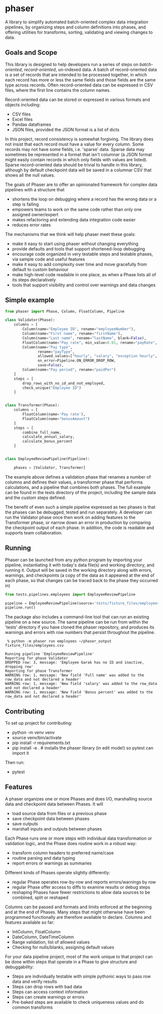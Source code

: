 # phaser

A library to simplify automated batch-oriented complex data integration pipelines, by 
organizing steps and column definitions into phases, and offering utilities for 
transforms, sorting, validating and viewing changes to data. 

## Goals and Scope

This library is designed to help developers run a series of steps on _batch-oriented_,
_record-oriented_, un-indexed data.  A batch of record-oriented data is a set of records
that are intended to be processed together, in which each record has more or less the same
fields and those fields are the same type across records.  Often record-oriented data can
be expressed in CSV files, where the first line contains the column names.

Record-oriented data can be stored or expressed in various formats and objects including:

* CSV files
* Excel files
* Pandas dataframes
* JSON files, provided the JSON format is a list of dicts

In this project, record consistency is somewhat forgiving.  The library does not insist that
each record must have a value for every column.  Some records may not have some fields, i.e. 'sparse' data.
Sparse data may sometimes be represented in a format that isn't columnar
(a JSON format might easily contain records in which only fields with values are listed).  Sparse
record-oriented data should be trivial to handle in this library, although by default checkpoint
data will be saved in a columnar CSV that shows all the null values.

The goals of Phaser are to offer an opinionated framework for complex data pipelines with a structure that

* shortens the loop on debugging where a record has the wrong data or a step is failing
* empowers teams to work on the same code rather than only one assigned owner/expert
* makes refactoring and extending data integration code easier
* reduces error rates

The mechanisms that we think will help phaser meet these goals:

* make it easy to start using phaser without changing everything
* provide defaults and tools that support shortened-loop debugging
* encourage code organized in very testable steps and testable phases, via sample code and useful features
* make it easy to add complexity over time and move gracefully from default to custom behaviour
* make high-level code readable in one place, as when a Phase lists all of its steps declaratively
* tools that support visibility and control over warnings and data changes

## Simple example

```python
from phaser import Phase, Column, FloatColumn, Pipeline

class Validator(Phase):
    columns = [
        Column(name="Employee ID", rename="employeeNumber"),
        Column(name="First name", rename="firstName"),
        Column(name="Last name", rename="lastName", blank=False),
        FloatColumn(name="Pay rate", min_value=0.01, rename="payRate", required=True),
        Column(name="Pay type",
               rename="payType",
               allowed_values=["hourly", "salary", "exception hourly", "monthly", "weekly", "daily"],
               on_error=Pipeline.ON_ERROR_DROP_ROW,
               save=False),
        Column(name="Pay period", rename="paidPer")
    ]
    steps = [
        drop_rows_with_no_id_and_not_employed,
        check_unique("Employee ID")
    ]


class Transformer(Phase):
    columns = [
        FloatColumn(name='Pay rate'),
        FloatColumn(name="bonusAmount")
    ]
    steps = [
        combine_full_name,
        calculate_annual_salary,
        calculate_bonus_percent
    ]


class EmployeeReviewPipeline(Pipeline):

    phases = [Validator, Transformer]

```

The example above defines a validation phase that renames a number of columns and defines their values, a 
transformer phase that performs calculations, and a pipeline that combines both phases.  The full example 
can be found in the tests directory of the project, including the sample data and the custom steps defined.

The benefit of even such a simple pipeline expressed as two phases is that the phases can be debugged, tested and
run separately. A developer can run the Validator phase once then work on adding features to the Transformer phase,
or narrow down an error in production by comparing the checkpoint output of each phase.  In addition, the code
is readable and supports team collaboration.

## Running

Phaser can be launched from any python program by importing your pipeline, instantiating it with today's data
file(s) and working directory, and running it.  Output will be saved in the working directory along with
errors, warnings, and checkpoints (a copy of the data as it appeared at the end of each phase, so that
changes can be traced back to the phase they occurred in)

```python
from tests.pipelines.employees import EmployeeReviewPipeline

pipeline = EmployeeReviewPipeline(source='tests/fixture_files/employees.csv', working_dir='employee_output')
pipeline.run()

```

The package also includes a command-line tool that can run an existing pipeline on a new source.  The same pipeline
can be run from within the 'tests' directory if you have cloned the phaser repository, and produces its warnings and 
errors with row numbers that persist throughout the pipeline.

```
 % python -m phaser run employees ~/phaser_output fixture_files/employees.csv

Running pipeline 'EmployeeReviewPipeline'
Reporting for phase Validator
DROPPED row: 3, message: 'Employee Garak has no ID and inactive, dropping row'
Reporting for phase Transformer
WARNING row: 1, message: 'New field 'Full name' was added to the row_data and not declared a header'
WARNING row: 1, message: 'New field 'salary' was added to the row_data and not declared a header'
WARNING row: 1, message: 'New field 'Bonus percent' was added to the row_data and not declared a header'
```

## Contributing

To set up project for contributing:
* python -m venv venv
* source venv/bin/activate
* pip install -r requirements.txt
* pip install -e .  # installs the phaser library (in edit mode!) so pytest can import it

Then run:
* pytest


## Features

A phaser [](#Pipeline) organizes one or more Phases and does I/O, marshalling source data and
checkpoint data between Phases.  It will

* load source data from files or a previous phase
* save checkpoint data between phases
* save outputs
* marshall inputs and outputs between phases

Each Phase runs one or more steps with individual data transformation or validation
logic, and the Phase does routine work in a robust way:

* transform column headers to preferred name/case
* routine parsing and data typing
* report errors or warnings as summaries

Different kinds of Phases operate slightly differently:

* regular Phase operates row-by-row and reports errors/warnings by row
* regular Phase offer access to diffs to examine results or debug steps
* reshaping Phases have fewer restrictions to allow data sources to be combined, split or reshaped

Columns can be passed and formats and limits enforced at the beginning and at the end of Phases.
Many steps that might otherwise have been programmed functionally are therefore available to
declare.  Columns and features available so far:

* IntColumn, FloatColumn
* DateColumn, DateTimeColumn
* Range validation, list of allowed values
* Checking for nulls/blanks, assigning default values

For your data pipeline project, most of the work unique to that project can be done within steps
that operate in a Phase to give structure and debuggability:

* Steps are individually testable with simple pythonic ways to pass row data and verify results
* Steps can drop rows with bad data
* Steps can access context information
* Steps can create warnings or errors
* Pre-baked steps are available to check uniqueness values and do common transforms

